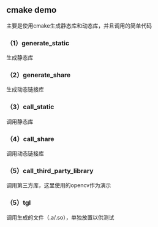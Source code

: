 ## cmake demo
主要是使用cmake生成静态库和动态库，并且调用的简单代码
### （1）generate_static
生成静态库
### （2）generate_share
生成动态链接库
### （3）call_static 
调用静态库
### （4）call_share 
调用动态链接库
### （5）call_third_party_library 
调用第三方库，这里使用的opencv作为演示
### （5）tgl
调用生成的文件（.a/.so），单独放置以供测试
